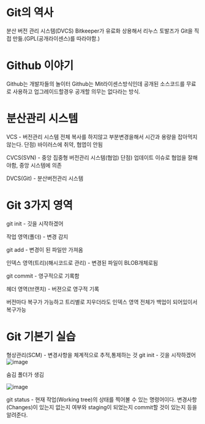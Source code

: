 # Git의 역사
분산 버전 관리 시스템(DVCS)
Bitkeeper가 유료화 상용해서 리누스 토발즈가 Git을 직접 만듦.(GPL(공개라이센스)를 따라야함.)
# Github 이야기
Github는 개발자들의 놀이터
Github는 Mit라이센스방식인데 공개된 소스코드를 무료로 사용하고 업그레이드할경우 공개할 의무는 없다라는 방식.
# 분산관리 시스템
VCS - 버전관리 시스템 
전체 복사를 하지않고 부분변경을해서 시간과 용량을 잡아먹지 않는다.
단점) 바이러스에 취약, 협엽이 안됨

CVCS(SVN) - 중앙 집중형 버전관리 시스템(협업)
단점) 업데이트 이슈로 협업을 잘해야함, 중앙 시스템에 의존

DVCS(Git) - 분산버전관리 시스템
# Git 3가지 영역
git init - 깃을 시작하겠어

작업 영역(폴더) - 변경 감지

git add - 변경이 된 파일만 가져옴

인덱스 영역(트리)(해시코드로 관리) - 변경된 파일이 BLOB개체로됨 

git commit - 영구적으로 기록함

헤더 영역(브랜치) - 버젼으로 영구적 기록

버전마다 복구가 가능하고 트리별로 지우더라도 인덱스 영역 전체가 백업이 되어있이서 복구가능

# Git 기본기 실습
형상관리(SCM) - 변경사항을 체계적으로 추적,통제하는 것
git init - 깃을 시작하겠어
![image](https://github.com/se6in/Git-study/assets/116144890/c9f473fa-0017-44e7-959a-9f95257dcd14)

숨김 폴더가 생김

![image](https://github.com/se6in/Git-study/assets/116144890/51084826-0d36-4618-b73d-13b7720bdcc2)

git status - 현재 작업(Working tree)의 상태를 찍어볼 수 있는 명령어이다. 변경사항(Changes)이 있는지 없는지 여부와 staging이 되었는지 commit할 것이 있는지 등을 알려준다.
